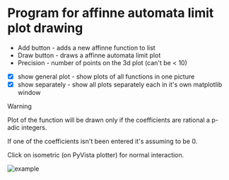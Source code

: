 # Program for affinne automata limit plot drawing
 
- Add button - adds a new affinne function to list 
- Draw button - draws a affinne automata limit plot
- Precision - number of points on the 3d plot (can't be < 10)
- [x] show general plot - show plots of all functions in one picture
- [x] show separately - show all plots separately each in it's own matplotlib window
 
> [!Warning]
> Plot of the function will be drawn only if the coefficients are rational a p-adic integers.

If one of the coefficients isn't been entered it's assuming to be 0.

Click on isometric (on PyVista plotter) for normal interaction.

![example](example.gif)
